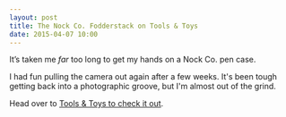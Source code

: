 ```yaml
---
layout: post
title: The Nock Co. Fodderstack on Tools & Toys
date: 2015-04-07 10:00
---
```

 
It’s taken me *far* too long to get my hands on a Nock Co. pen case. 

I had fun pulling the camera out again after a few weeks. It's been tough getting back into a photographic groove, but I'm almost out of the grind. 
 
Head over to [Tools & Toys to check it out](http://toolsandtoys.net/reviews/nock-co-fodderstack-pen-case/).